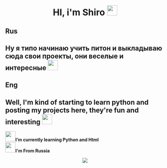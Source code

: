 <h1 align="center">HI, i'm Shiro
<img src="https://media.tenor.com/1oL9m97i1IoAAAAi/verycat-bttv-emote.gif" height="32"/></h1>
<h2>Rus<h2>
<a>Ну я типо начинаю учить питон и выкладываю сюда свои проекты, они веселые и интересные
<img src="https://tenor.com/ru/view/zzz-gif-11555216149765940034.gif" height="32"</img></a>
<h2>Eng</h2>
<h2><strong>Well, I'm kind of starting to learn python and posting my projects here, they're fun and interesting<strong>
<img src="https://tenor.com/ru/view/zzz-gif-11555216149765940034.gif" height="32"</img></h2>
<img src="https://media.tenor.com/QUSMUwP4DX4AAAAi/plink-cat-blink.gif" height="32">I’m currently learning Python and Html <br>
<img src="https://media1.tenor.com/m/lYkAt9wbFR8AAAAC/russia-communism.gif" height="32">I'm From Russia 

 <div style align="center"> 
   
![](http://github-profile-summary-cards.vercel.app/api/cards/profile-details?username=Sh1roNai&theme=2077)
 </div>
 

